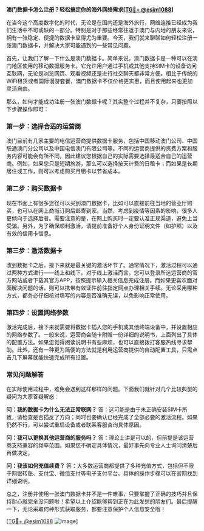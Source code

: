 **澳门数据卡怎么注册？轻松搞定你的海外网络需求[[TG💪+ @esim1088](https://t.me/s/esim1088)]**

在当今这个高度数字化的时代，无论是在国内还是海外旅行，网络连接已经成为我们生活中不可或缺的一部分。特别是对于那些经常往返于澳门与内地的朋友来说，拥有一张稳定、便捷的数据卡显得尤为重要。今天，我们就来聊聊如何轻松注册一张澳门数据卡，并解决大家可能遇到的一些常见问题。

首先，让我们了解一下什么是澳门数据卡。简单来说，澳门数据卡是一种可以在澳门地区使用的移动数据服务卡。它允许用户通过手机或其他支持SIM卡的设备访问互联网，无论是浏览网页、观看视频还是进行社交聊天都非常方便。相比于传统的WiFi租赁或者国际漫游套餐，澳门数据卡不仅价格更实惠，而且使用起来也更加灵活自由。

那么，如何才能成功注册一张澳门数据卡呢？其实整个过程并不复杂，只要按照以下步骤操作即可：

### 第一步：选择合适的运营商

澳门目前有几家主要的电信运营商提供数据卡服务，包括中国移动澳门公司、中国联通澳门分公司以及中国电信澳门有限公司等。不同的运营商提供的资费方案和服务内容可能会有所不同，因此建议您根据自己的实际需要选择最适合自己的运营商。例如，如果您只是短期旅游，那么可以选择按天计费的日租卡；而如果是长期居住或工作，则可以考虑购买月租卡以节省成本。

### 第二步：购买数据卡

现在市面上有很多途径可以买到澳门数据卡，比如可以直接前往当地的营业厅购买，也可以在网上商城订购后邮寄到家。当然，考虑到疫情等因素的影响，很多人更倾向于选择后者。需要注意的是，在网上购买时一定要认准正规渠道，避免上当受骗。另外，为了确保顺利激活，请提前准备好个人身份证明文件（如护照）以及有效的信用卡信息。

### 第三步：激活数据卡

收到数据卡之后，接下来就是最关键的激活环节了。通常情况下，激活过程可以通过两种方式进行——线上和线下。对于线上激活而言，您可以登录所选运营商的官方网站或者下载其官方APP，按照提示输入相关信息完成注册。而如果更喜欢面对面解决问题的话，则可以携带有效证件前往指定网点办理相关手续。无论采用哪种方式，都务必仔细核对填写的内容是否准确无误，以免影响正常使用。

### 第四步：设置网络参数

激活完成后，接下来就需要将数据卡插入您的手机或其他终端设备中，并设置相应的网络参数了。一般来说，运营商会随卡附赠一份详细的说明书，上面列出了具体的配置方法。如果您觉得阅读说明书有些麻烦，也可以直接拨打客服热线寻求帮助。此外，还有一种更为简便的方法就是利用运营商提供的自动配置工具，只需点击几下屏幕就能快速完成所有设置。

### 常见问题解答

在实际使用过程中，难免会遇到这样那样的问题。下面我们就针对几个比较典型的疑问为大家答疑解惑：

**问：我的数据卡为什么无法正常联网？**
答：这可能是由于未正确安装SIM卡所致，请检查是否插反了方向；同时也要确认已经完成了全部必要的激活流程。如果仍然不行，可以尝试重启设备或者联系客服咨询具体原因。

**问：我可以更换其他运营商的服务吗？**
答：理论上讲是可以的，但前提是该运营商支持兼容的频率范围。如果您不确定具体情况，最好事先向专业人士询问清楚后再做决定。

**问：我该如何充值续费？**
答：大多数运营商都提供了多种充值方式，包括但不限于网银转账、支付宝、微信支付等电子支付平台。具体的操作步骤可以在官网找到详细说明。

总之，注册并使用一张澳门数据卡并不是一件难事，只要掌握了正确的技巧并且保持耐心就完全没问题啦！希望以上介绍能够帮到正在为此发愁的朋友们。最后提醒一下，无论采取何种形式获取服务，都要注意保护个人信息安全哦！

[[TG💪+ @esim1088](https://t.me/s/esim1088) ![Image](https://i.postimg.cc/4NQfJmqS/Snipaste-2025-05-13-00-14-12.png)]